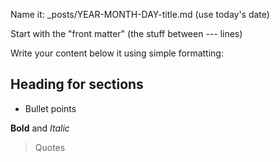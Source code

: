 Name it: _posts/YEAR-MONTH-DAY-title.md (use today's date)

Start with the "front matter" (the stuff between --- lines)

Write your content below it using simple formatting:

## Heading for sections

- Bullet points

**Bold** and *Italic*

> Quotes
